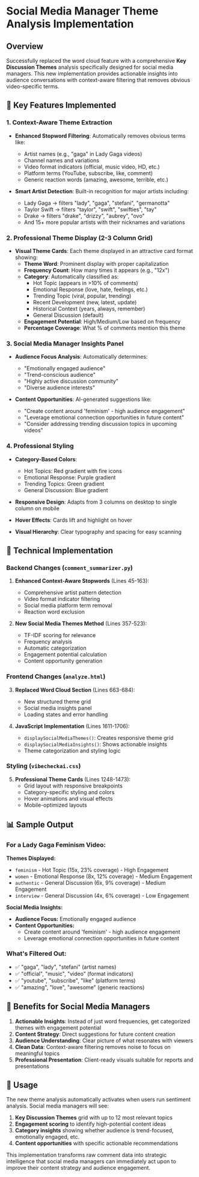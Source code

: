 # Social Media Manager Theme Analysis Implementation

## Overview

Successfully replaced the word cloud feature with a comprehensive **Key Discussion Themes** analysis specifically designed for social media managers. This new implementation provides actionable insights into audience conversations with context-aware filtering that removes obvious video-specific terms.

## 🎯 Key Features Implemented

### 1. **Context-Aware Theme Extraction**
- **Enhanced Stopword Filtering**: Automatically removes obvious terms like:
  - Artist names (e.g., "gaga" in Lady Gaga videos)
  - Channel names and variations
  - Video format indicators (official, music video, HD, etc.)
  - Platform terms (YouTube, subscribe, like, comment)
  - Generic reaction words (amazing, awesome, terrible, etc.)

- **Smart Artist Detection**: Built-in recognition for major artists including:
  - Lady Gaga → filters "lady", "gaga", "stefani", "germanotta"
  - Taylor Swift → filters "taylor", "swift", "swifties", "tay"
  - Drake → filters "drake", "drizzy", "aubrey", "ovo"
  - And 15+ more popular artists with their nicknames and variations

### 2. **Professional Theme Display (2-3 Column Grid)**
- **Visual Theme Cards**: Each theme displayed in an attractive card format showing:
  - **Theme Word**: Prominent display with proper capitalization
  - **Frequency Count**: How many times it appears (e.g., "12x")
  - **Category**: Automatically classified as:
    - Hot Topic (appears in >10% of comments)
    - Emotional Response (love, hate, feelings, etc.)
    - Trending Topic (viral, popular, trending)
    - Recent Development (new, latest, update)
    - Historical Context (years, always, remember)
    - General Discussion (default)
  - **Engagement Potential**: High/Medium/Low based on frequency
  - **Percentage Coverage**: What % of comments mention this theme

### 3. **Social Media Manager Insights Panel**
- **Audience Focus Analysis**: Automatically determines:
  - "Emotionally engaged audience"
  - "Trend-conscious audience"
  - "Highly active discussion community"
  - "Diverse audience interests"

- **Content Opportunities**: AI-generated suggestions like:
  - "Create content around 'feminism' - high audience engagement"
  - "Leverage emotional connection opportunities in future content"
  - "Consider addressing trending discussion topics in upcoming videos"

### 4. **Professional Styling**
- **Category-Based Colors**: 
  - Hot Topics: Red gradient with fire icons
  - Emotional Response: Purple gradient
  - Trending Topics: Green gradient
  - General Discussion: Blue gradient

- **Responsive Design**: Adapts from 3 columns on desktop to single column on mobile
- **Hover Effects**: Cards lift and highlight on hover
- **Visual Hierarchy**: Clear typography and spacing for easy scanning

## 🔧 Technical Implementation

### Backend Changes (`comment_summarizer.py`)

1. **Enhanced Context-Aware Stopwords** (Lines 45-163):
   - Comprehensive artist pattern detection
   - Video format indicator filtering
   - Social media platform term removal
   - Reaction word exclusion

2. **New Social Media Themes Method** (Lines 357-523):
   - TF-IDF scoring for relevance
   - Frequency analysis
   - Automatic categorization
   - Engagement potential calculation
   - Content opportunity generation

### Frontend Changes (`analyze.html`)

3. **Replaced Word Cloud Section** (Lines 663-684):
   - New structured theme grid
   - Social media insights panel
   - Loading states and error handling

4. **JavaScript Implementation** (Lines 1611-1706):
   - `displaySocialMediaThemes()`: Creates responsive theme grid
   - `displaySocialMediaInsights()`: Shows actionable insights
   - Theme categorization and styling logic

### Styling (`vibecheckai.css`)

5. **Professional Theme Cards** (Lines 1248-1473):
   - Grid layout with responsive breakpoints
   - Category-specific styling and colors
   - Hover animations and visual effects
   - Mobile-optimized layouts

## 📊 Sample Output

### For a Lady Gaga Feminism Video:
**Themes Displayed:**
- `feminism` - Hot Topic (15x, 23% coverage) - High Engagement
- `women` - Emotional Response (8x, 12% coverage) - Medium Engagement  
- `authentic` - General Discussion (6x, 9% coverage) - Medium Engagement
- `interview` - General Discussion (4x, 6% coverage) - Low Engagement

**Social Media Insights:**
- **Audience Focus:** Emotionally engaged audience
- **Content Opportunities:**
  - Create content around 'feminism' - high audience engagement
  - Leverage emotional connection opportunities in future content

### What's Filtered Out:
- ✅ "gaga", "lady", "stefani" (artist names)
- ✅ "official", "music", "video" (format indicators)  
- ✅ "youtube", "subscribe", "like" (platform terms)
- ✅ "amazing", "love", "awesome" (generic reactions)

## 🎯 Benefits for Social Media Managers

1. **Actionable Insights**: Instead of just word frequencies, get categorized themes with engagement potential
2. **Content Strategy**: Direct suggestions for future content creation
3. **Audience Understanding**: Clear picture of what resonates with viewers
4. **Clean Data**: Context-aware filtering removes noise to focus on meaningful topics
5. **Professional Presentation**: Client-ready visuals suitable for reports and presentations

## 🚀 Usage

The new theme analysis automatically activates when users run sentiment analysis. Social media managers will see:

1. **Key Discussion Themes** grid with up to 12 most relevant topics
2. **Engagement scoring** to identify high-potential content ideas  
3. **Category insights** showing whether audience is trend-focused, emotionally engaged, etc.
4. **Content opportunities** with specific actionable recommendations

This implementation transforms raw comment data into strategic intelligence that social media managers can immediately act upon to improve their content strategy and audience engagement.

